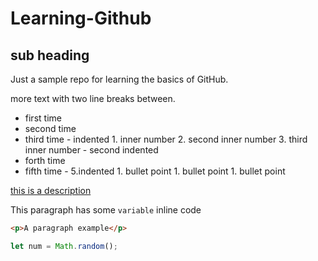 # Learning-Github
## sub heading 
Just a sample repo for learning the basics of GitHub. 

more text with two line breaks between. 

  -  first time
  -  second time
  -  third time 
    -  indented
         1.  inner number
         2.  second inner number 
         3.  third inner number 
    -  second indented 
  -  forth time
  -  fifth time
    -  5.indented
         1.  bullet point
         1.  bullet point
         1.  bullet point


[this is a description](http://www.github.com)

This paragraph has some `variable` inline code

```html 
<p>A paragraph example</p>
```
```javascript
let num = Math.random();
```


